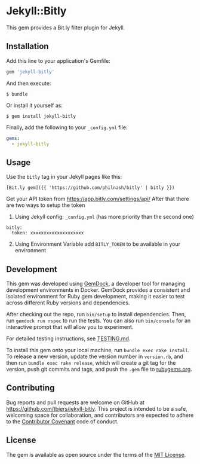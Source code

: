 # Jekyll::Bitly

This gem provides a Bit.ly filter plugin for Jekyll.

## Installation

Add this line to your application's Gemfile:

```ruby
gem 'jekyll-bitly'
```

And then execute:

    $ bundle

Or install it yourself as:

    $ gem install jekyll-bitly

Finally, add the following to your `_config.yml` file:

```yaml
gems:
  - jekyll-bitly
```

## Usage

Use the `bitly` tag in your Jekyll pages like this:

```erb
[Bit.ly gem]({{ 'https://github.com/philnash/bitly' | bitly }})
```

Get your API token from https://app.bitly.com/settings/api/
After that there are two ways to setup the token
1. Using Jekyll config: `_config.yml` (has more priority than the second one)

```
bitly:
  token: xxxxxxxxxxxxxxxxxxxx
```

2. Using Environment Variable
add `BITLY_TOKEN` to be available in your environment

## Development

This gem was developed using [GemDock](https://github.com/saiqulhaq/gemdock), a developer tool for managing development environments in Docker. GemDock provides a consistent and isolated environment for Ruby gem development, making it easier to test across different Ruby versions and dependencies.

After checking out the repo, run `bin/setup` to install dependencies. Then, run `gemdock run rspec` to run the tests. You can also run `bin/console` for an interactive prompt that will allow you to experiment.

For detailed testing instructions, see [TESTING.md](TESTING.md).

To install this gem onto your local machine, run `bundle exec rake install`. To release a new version, update the version number in `version.rb`, and then run `bundle exec rake release`, which will create a git tag for the version, push git commits and tags, and push the `.gem` file to [rubygems.org](https://rubygems.org).

## Contributing

Bug reports and pull requests are welcome on GitHub at https://github.com/tbjers/jekyll-bitly. This project is intended to be a safe, welcoming space for collaboration, and contributors are expected to adhere to the [Contributor Covenant](http://contributor-covenant.org) code of conduct.


## License

The gem is available as open source under the terms of the [MIT License](http://opensource.org/licenses/MIT).

